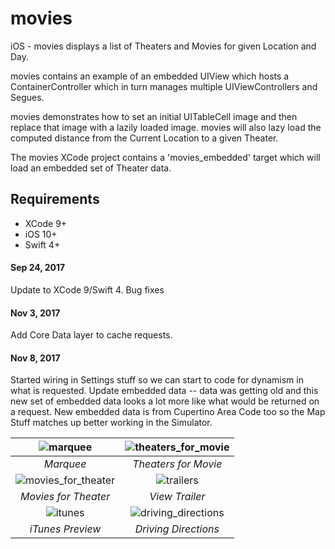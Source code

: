 # movies
iOS - movies displays a list of Theaters and Movies for given Location and Day.

movies contains an example of an embedded UIView which hosts a ContainerController which in turn manages multiple UIViewControllers and Segues.

movies demonstrates how to set an initial UITableCell image and then replace that image with a lazily loaded image. movies will also lazy load the computed distance from the Current Location to a given Theater.

The movies XCode project contains a 'movies_embedded' target which will load an embedded set of Theater data.

## Requirements

- XCode 9+
- iOS 10+
- Swift 4+


#### Sep 24, 2017
Update to XCode 9/Swift 4. Bug fixes

#### Nov 3, 2017
Add Core Data layer to cache requests.

#### Nov 8, 2017
Started wiring in Settings stuff so we can start to code for dynamism in what is requested. Update embedded data -- data was getting old and this new set of embedded data looks a lot more like what would be returned on a request. New embedded data is from Cupertino Area Code too so the Map Stuff matches up better working in the Simulator.


![marquee](https://user-images.githubusercontent.com/4106530/30836916-2c8de1ea-a216-11e7-86b3-c3bf988b12f3.png "Marquee") | ![theaters_for_movie](https://user-images.githubusercontent.com/4106530/30836918-2fce430e-a216-11e7-9f65-689fcea14b51.png "Theaters for Movie") |
:-------------------------:|:-------------------------:
*Marquee* | *Theaters for Movie* |
![movies_for_theater](https://user-images.githubusercontent.com/4106530/30836920-3237d1aa-a216-11e7-9d54-762cf4a130b1.png "Movies for Theater") | ![trailers](https://user-images.githubusercontent.com/4106530/30836924-34acd7b4-a216-11e7-89ba-142837ad3cce.png "View Trailers") |
*Movies for Theater* | *View Trailer* |
![itunes](https://user-images.githubusercontent.com/4106530/31039370-0978f64e-a532-11e7-9f9e-8994d4b0b0af.png "iTunes Preview") | ![driving_directions](https://user-images.githubusercontent.com/4106530/30836931-3f476220-a216-11e7-99c9-661485056d6d.png "Driving Directions") |
*iTunes Preview* | *Driving Directions*
